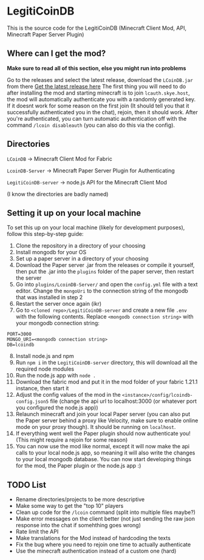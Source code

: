 # LegitiCoinDB
This is the source code for the LegitiCoinDB (Minecraft Client Mod, API, Minecraft Paper Server Plugin)

## Where can I get the mod?
**Make sure to read all of this section, else you might run into problems**

Go to the releases and select the latest release, download the `LCoinDB.jar` from there
[Get the latest release here](https://github.com/PilkeySEK/LegitiCoinDB/releases/latest)
The first thing you will need to do after installing the mod and starting minecraft is to join `lcauth.skye.host`, the mod will automatically authenticate you with a randomly generated key. If it doesnt work for some reason on the first join (It should tell you that it successfully authenticated you in the chat), rejoin, then it should work. After you're authenticated, you can turn automatic authentication off with the command `/lcoin disableauth` (you can also do this via the config).

## Directories
`LCoinDB` -> Minecraft Client Mod for Fabric

`LcoinDB-Server` -> Minecraft Paper Server Plugin for Authenticating

`LegitiCoinDB-server` -> node.js API for the Minecraft Client Mod

(I know the directories are badly named)

## Setting it up on your local machine
To set this up on your local machine (likely for development purposes), follow this step-by-step guide:
1. Clone the repository in a directory of your choosing
2. Install mongodb for your OS
3. Set up a paper server in a directory of your choosing
4. Download the Paper server .jar from the releases or compile it yourself, then put the .jar into the `plugins` folder of the paper server, then restart the server
5. Go into `plugins/LcoinDB-Server/` and open the `config.yml` file with a text editor. Change the `mongoUri` to the connection string of the mongodb that was installed in step 2
6. Restart the server once again (ikr)
7. Go to `<cloned repo>/LegitiCoinDB-server` and create a new file `.env` with the following contents. Replace `<mongodb connection string>` with your mongodb connection string:
```
PORT=3000
MONGO_URI=<mongodb connection string>
DB=lcoindb
```
8. Install node.js and npm
9. Run `npm i` in the `LegitiCoinDB-server` directory, this will download all the required node modules
10. Run the node.js app with `node .`
11. Download the fabric mod and put it in the mod folder of your fabric 1.21.1 instance, then start it
12. Adjust the config values of the mod in the `<instance>/config/lcoindb-config.json5` file (change the api url to localhost:3000 (or whatever port you configured the node.js app))
13. Relaunch minecraft and join your local Paper server (you can also put the Paper server behind a proxy like Velocity, make sure to enable online mode on your proxy though). It should be running on `localhost`.
14. If everything went well the Paper plugin should now authenticate you! (This might require a rejoin for some reason)
15. You can now use the mod like normal, except it will now make the api calls to your local node.js app, so meaning it will also write the changes to your local mongodb database. You can now start developing things for the mod, the Paper plugin or the node.js app :)

## TODO List
- Rename directories/projects to be more descriptive
- Make some way to get the "top 10" players
- Clean up code for the `/lcoin` command (split into multiple files maybe?)
- Make error messages on the client better (not just sending the raw json response into the chat if somehthing goes wrong)
- Rate limit the API
- Make translations for the Mod instead of hardcoding the texts
- Fix the bug where you need to rejoin one time to actually authenticate
- Use the minecraft authentication instead of a custom one (hard)
